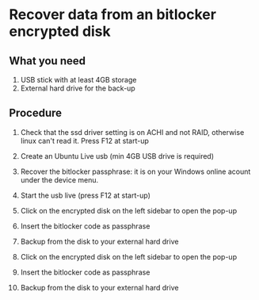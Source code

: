 # Recover data from an bitlocker encrypted disk


## What you need

1. USB stick with at least 4GB storage
2. External hard drive for the back-up

## Procedure

1. Check that the ssd driver setting is on ACHI and not RAID, otherwise linux can't read it. Press F12 at start-up
2. Create an Ubuntu Live usb (min 4GB USB drive is required)
3. Recover the bitlocker passphrase: it is on your Windows online acount under the device menu.
4. Start the usb live (press F12 at start-up)
5. Click on the encrypted disk on the left sidebar to open the pop-up
6. Insert the bitlocker code as passphrase
7. Backup from the disk to your external hard drive

5. Click on the encrypted disk on the left sidebar to open the pop-up
6. Insert the bitlocker code as passphrase
7. Backup from the disk to your external hard drive



